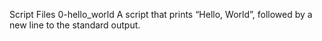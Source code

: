 Script Files
0-hello_world
A script that prints “Hello, World”, followed by a new line to the standard output.